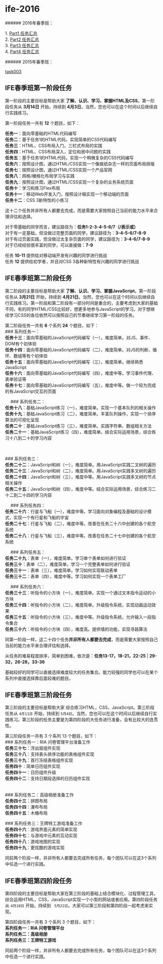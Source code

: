 # ife-2016
\###### 2016年春季班：  

1\. [Part1 任务汇总](https://github.com/yalhu/ife-2016/blob/master/part1/)  
2\. [Part2 任务汇总](https://github.com/yalhu/ife-2016/blob/master/part2/)  
3\. [Part3 任务汇总](https://github.com/yalhu/ife-2016/blob/master/part3/)  
4\. [Part4 任务汇总](https://github.com/yalhu/ife-2016/blob/master/part4/)  

\###### 2015年春季班：  

[task003](https://github.com/yalhu/ife-2016/blob/master/task0003-2015/)

## IFE春季班第一阶段任务
第一阶段的主要目标是帮助大家 **了解、认识、学习、掌握HTML及CSS**。第一阶段任务从 **3月14日** 开始，持续到 **4月3日**。当然，您也可以在这个时间以后继续自行实践练习。    

第一阶段任务一共有 **12** 个题目，如下：    

**任务一**：面向零基础的HTML代码编写        
**任务二**：基于任务1的HTML代码，实现简单的CSS代码编写      
**任务三**：HTML、CSS布局入门，三栏式布局的实践     
**任务四**：HTML、CSS布局深入，定位和居中问题的实践     
**任务五**：基于任务1的HTML代码，实现一个稍微复杂的CSS代码编写      
**任务六**：按照设计图，通过HTML/CSS实现一个像报纸杂志一样的页面布局排版        
**任务七**：按照设计图，通过HTML/CSS实现一个产品官网        
**任务八**：网格/栅格化布局学习与实践       
**任务九**：按照设计图，通过HTML/CSS实现一个复杂的业务系统页面      
**任务十**：学习和练习Flex布局      
**任务十一**：移动Web开发入门，按照设计稿实现一个移动端的页面       
**任务十二**：CSS 3新特性的小练习   


这十二个任务并非所有人都要去完成，而是需要大家按照自己当前的能力水平来合理评估和选择。      

对于零基础的同学而言，建议路径为：**任务1-2-3-4-5-6/7（/表示或）**      
对于有一定基础，但没做过完整页面的同学，建议路径为：**3-4-5-6/7-8-9**       
对于有过页面实践，但没做过太复杂页面的同学，建议路径为：**3-4-6/7-8-9**     
对于已经经验很丰富的同学，可以直接做：**7-9**       

任务 **10-11** 提供给对移动端开发有兴趣的同学进行挑战   
任务 **12** 提供给初学者，并且对CSS 3各种新特性有兴趣的同学进行挑战     

## IFE春季班第二阶段任务
第二阶段的主要目标是帮助大家 **了解、认识、学习、掌握JavaScript**。第一阶段任务从 **3月21日** 开始，持续到 **4月21日**。当然，您也可以在这个时间以后继续自行实践练习。第一阶段和第二阶段有一部分时间是重合的，主要考虑到大家的基础不同，有的同学HTML/CSS比较好，想更多地参与JavaScript的学习。对于想继续学习CSS的各位依然可以按照自己的节奏继续学习第一阶段的任务。

第二阶段任务一共有 **6** 个系列 **24** 个题目，如下：  
\### 系列任务一：  
**任务十三**：面向零基础的JavaScript代码编写（一），难度简单。对JS、事件、DOM有个初体验  
**任务十四**：面向零基础的JavaScript代码编写（二），难度简单。对JS的判断、循环、数组等有个初体验     
**任务十五**：面向零基础的JavaScript代码编写（三），难度简单。继续熟悉JavaScript     
**任务十六**：面向零基础的JavaScript代码编写（四），难度中等。学习事件代理、表单验证等   
**任务十七**：面向零基础的JavaScript代码编写（五），难度中等。做一个较为完成的有JavaScript交互的页面     

　
\### 系列任务二：   
**任务十八**：基础JavaScript练习（一），难度简单。实现一个基本队列的相关操作    
**任务十九**：基础JavaScript练习（二），难度简单。丰富队列操作，实现一个排序算法的可视化呈现    
**任务二十**：基础JavaScript练习（三），难度简单。实践字符串、数组相关方法  
**任务二十一**：基础JavaScript练习（四），难度简单。结合实际运用场景，综合练习十八到二十的学习内容  

　

\### 系列任务三：       
**任务二十二**：JavaScript和树（一），难度简单。用JavaScript实践二叉树的遍历    
**任务二十三**：JavaScript和树（二），难度简单。用JavaScript实践多叉树的遍历    
**任务二十四**：JavaScript和树（三），难度中等。用JavaScript实践多叉树的节点相关操作    
**任务二十五**：JavaScript和树（四），难度中等。结合实际运用场景，综合练习二十二到二十四的学习内容  

　
\### 系列任务四：       
**任务二十六**：行星与飞船（一），难度中等。学习面向对象编程及基础的设计模式，实现一个有行星和飞船的宇宙        
**任务二十七**：行星与飞船（二），难度中等。改善在任务二十六中创建的各个航空系统        
**任务二十八**：行星与飞船（三），难度中等。改善在任务二十七中创建的各个航空系统        

　
\### 系列任务五：       
**任务二十九**：表单（一），难度简单。学习单个表单如何进行验证      
**任务三十**：表单（二），难度简单。学习一个完整表单如何进行验证        
**任务三十一**：表单（三），难度简单。学习如何实现联动表单      
**任务三十二**：表单（四），难度中等。学习如何实现一个表单工厂      

　
\### 系列任务六：   
**任务三十三**：听指令的小方块（一），难度简单。实现一个通过文本指令运动的小方块    
**任务三十四**：听指令的小方块（二），难度简单。升级指令系统，实现动画运动效果  
**任务三十五**：听指令的小方块（三），难度中等。升级指令系统，允许输入一段指令集合  
**任务三十六**：听指令的小方块（四），难度高。提供墙的功能，实现寻路算法    

同第一阶段一样，这二十四个任务**并非所有人都要去完成**，而是需要大家按照自己当前的能力水平来合理评估和选择。    

从任务的难易程度排序，简单到困难，依次是：**任务13-17，18-21，22-25** | **29-32，26-28，33-36**     

基础较好的同学可以直接选择难度较大的任务集合。能力较强的同学也可以在某个系列中直接选择靠后面较难的题目。    

## IFE春季班第三阶段任务
第三阶段的主要目标是帮助大家 综合练习HTML，CSS，JavaScript。第三阶段任务从 `4月11日` 开始，持续到 `5月4日`。当然，您也可以在这个时间以后继续自行实践练习。第三阶段的任务主要是为第四阶段的大任务进行准备，会有比较大的连贯性。  

第三阶段任务一共有 3 个系列 13 个题目，如下：   
\### 系列任务一：RIA 问卷管理平台准备工作       
**任务三十七**：浮出层组件实现  
**任务三十八**：支持表头排序功能的表格组件实现  
**任务三十九**：首行冻结表格组件实现    
**任务四十**：简单日历组件实现  
**任务四十一**：日历组件升级    
**任务四十二**：支持日期段选择的日历组件实现    
　

\### 系列任务二：高级相册准备工作       
**任务四十三**：拼图布局        
**任务四十四**：瀑布布局        
**任务四十五**：木桶布局    

\### 系列任务三：王牌特工游戏准备工作       
**任务四十六**：游戏界面元素的简单实现      
**任务四十七**：与游戏中元素的互动实现      
**任务四十八**：游戏地图的实现      
**任务四十九**：更炫酷的游戏实现    


同前两个阶段一样，并非所有人都要去完成所有任务，每个团队可以在这3个系列中任选一个进行实践。     

## IFE春季班第四阶段任务 
第四阶段的主要目标是帮助大家在第三阶段的基础上结合模块化、过程管理工具，综合运用HTML，CSS，JavaScript实现一个小型的网站或者应用。第四阶段任务从 `4月18日` 开始，持续到 ` 5月22日`。大家可以第三阶段和第四阶段一起考虑来实现。   

第四阶段任务一共有 3 个系列 3 个题目，如下：    
**系列任务一：RIA 问卷管理平台**    
**系列任务二：高级相册**    
**系列任务三：王牌特工游戏**    


同前两个阶段一样，并非所有人都要去完成所有任务，每个团队可以在这3个系列中任选一个进行实践。     

<!-- 2016春季班所有任务均发布完成，预祝大家学习顺利！希望最终能够坚持下来的同学能够超出我们所有人预期。加油！！ -->